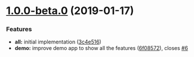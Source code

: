 <a name="1.0.0-beta.0"></a>
# [1.0.0-beta.0](https://github.com/NationalBankBelgium/ngx-form-errors/compare/3c4e516...1.0.0-beta.0) (2019-01-17)


### Features

* **all:** initial implementation ([3c4e516](https://github.com/NationalBankBelgium/ngx-form-errors/commit/3c4e516))
* **demo:** improve demo app to show all the features ([6f08572](https://github.com/NationalBankBelgium/ngx-form-errors/commit/6f08572)), closes [#6](https://github.com/NationalBankBelgium/ngx-form-errors/issues/6)



